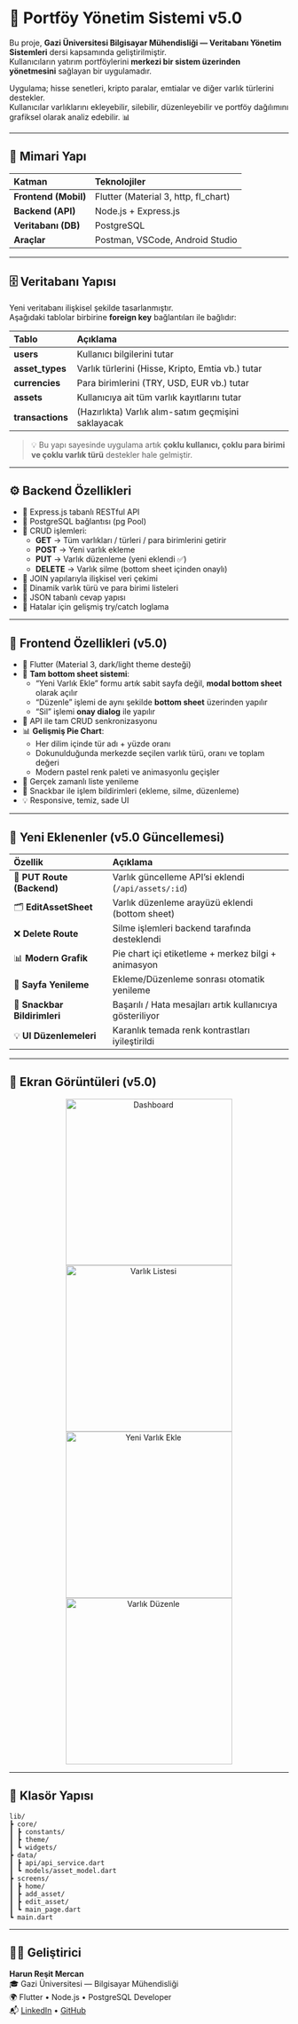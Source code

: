 # 💼 Portföy Yönetim Sistemi v5.0

Bu proje, **Gazi Üniversitesi Bilgisayar Mühendisliği — Veritabanı Yönetim Sistemleri** dersi kapsamında geliştirilmiştir.  
Kullanıcıların yatırım portföylerini **merkezi bir sistem üzerinden yönetmesini** sağlayan bir uygulamadır.

Uygulama; hisse senetleri, kripto paralar, emtialar ve diğer varlık türlerini destekler.  
Kullanıcılar varlıklarını ekleyebilir, silebilir, düzenleyebilir ve portföy dağılımını grafiksel olarak analiz edebilir. 📊

---

## 🧱 Mimari Yapı

| Katman               | Teknolojiler                         |
| :------------------- | :----------------------------------- |
| **Frontend (Mobil)** | Flutter (Material 3, http, fl_chart) |
| **Backend (API)**    | Node.js + Express.js                 |
| **Veritabanı (DB)**  | PostgreSQL                           |
| **Araçlar**          | Postman, VSCode, Android Studio      |

---

## 🗄️ Veritabanı Yapısı

Yeni veritabanı ilişkisel şekilde tasarlanmıştır.  
Aşağıdaki tablolar birbirine **foreign key** bağlantıları ile bağlıdır:

| Tablo            | Açıklama                                            |
| :--------------- | :-------------------------------------------------- |
| **users**        | Kullanıcı bilgilerini tutar                         |
| **asset_types**  | Varlık türlerini (Hisse, Kripto, Emtia vb.) tutar   |
| **currencies**   | Para birimlerini (TRY, USD, EUR vb.) tutar          |
| **assets**       | Kullanıcıya ait tüm varlık kayıtlarını tutar        |
| **transactions** | (Hazırlıkta) Varlık alım-satım geçmişini saklayacak |

> 💡 Bu yapı sayesinde uygulama artık **çoklu kullanıcı, çoklu para birimi ve çoklu varlık türü** destekler hale gelmiştir.

---

## ⚙️ Backend Özellikleri

- 🔹 Express.js tabanlı RESTful API
- 🔹 PostgreSQL bağlantısı (pg Pool)
- 🔹 CRUD işlemleri:
  - **GET** → Tüm varlıkları / türleri / para birimlerini getirir
  - **POST** → Yeni varlık ekleme
  - **PUT** → Varlık düzenleme (yeni eklendi ✅)
  - **DELETE** → Varlık silme (bottom sheet içinden onaylı)
- 🔹 JOIN yapılarıyla ilişkisel veri çekimi
- 🔹 Dinamik varlık türü ve para birimi listeleri
- 🔹 JSON tabanlı cevap yapısı
- 🔹 Hatalar için gelişmiş try/catch loglama

---

## 📱 Frontend Özellikleri (v5.0)

- 🎨 Flutter (Material 3, dark/light theme desteği)
- 🔁 **Tam bottom sheet sistemi**:
  - “Yeni Varlık Ekle” formu artık sabit sayfa değil, **modal bottom sheet** olarak açılır
  - “Düzenle” işlemi de aynı şekilde **bottom sheet** üzerinden yapılır
  - “Sil” işlemi **onay dialog** ile yapılır
- 🧩 API ile tam CRUD senkronizasyonu
- 📊 **Gelişmiş Pie Chart**:
  - Her dilim içinde tür adı + yüzde oranı
  - Dokunulduğunda merkezde seçilen varlık türü, oranı ve toplam değeri
  - Modern pastel renk paleti ve animasyonlu geçişler
- 🔄 Gerçek zamanlı liste yenileme
- 💬 Snackbar ile işlem bildirimleri (ekleme, silme, düzenleme)
- 💡 Responsive, temiz, sade UI

---

## 🚀 Yeni Eklenenler (v5.0 Güncellemesi)

| Özellik                      | Açıklama                                                 |
| :--------------------------- | :------------------------------------------------------- |
| 🧩 **PUT Route (Backend)**   | Varlık güncelleme API’si eklendi (`/api/assets/:id`)     |
| 🗂️ **EditAssetSheet**        | Varlık düzenleme arayüzü eklendi (bottom sheet)          |
| ❌ **Delete Route**          | Silme işlemleri backend tarafında desteklendi            |
| 📊 **Modern Grafik**         | Pie chart içi etiketleme + merkez bilgi + animasyon      |
| 🔄 **Sayfa Yenileme**        | Ekleme/Düzenleme sonrası otomatik yenileme               |
| 💬 **Snackbar Bildirimleri** | Başarılı / Hata mesajları artık kullanıcıya gösteriliyor |
| 💡 **UI Düzenlemeleri**      | Karanlık temada renk kontrastları iyileştirildi          |

---

## 📸 Ekran Görüntüleri (v5.0)

<p align="center">
  <img src="flutter/assets/5.0/1.png" alt="Dashboard" width="300"/>
  <img src="flutter/assets/5.0/2.png" alt="Varlık Listesi" width="300"/>
  <img src="flutter/assets/5.0/3.png" alt="Yeni Varlık Ekle" width="300"/>
  <img src="flutter/assets/5.0/4.png" alt="Varlık Düzenle" width="300"/>
</p>

---

## 🧩 Klasör Yapısı

```
lib/
┣ core/
┃ ┣ constants/
┃ ┣ theme/
┃ ┗ widgets/
┣ data/
┃ ┣ api/api_service.dart
┃ ┗ models/asset_model.dart
┣ screens/
┃ ┣ home/
┃ ┣ add_asset/
┃ ┣ edit_asset/
┃ ┗ main_page.dart
┗ main.dart
```

---

## 👨‍💻 Geliştirici

**Harun Reşit Mercan**  
🎓 Gazi Üniversitesi — Bilgisayar Mühendisliği  
🌍 Flutter • Node.js • PostgreSQL Developer  
📬 [LinkedIn](https://linkedin.com/in/harunresitmercan) • [GitHub](https://github.com/HarunMercan1)
